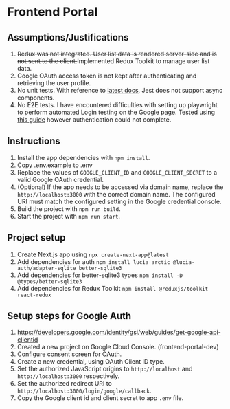 # Frontend Portal

## Assumptions/Justifications

1. ~~Redux was not integrated. User list data is rendered server-side and is not sent to the client.~~Implemented Redux Toolkit to manage user list data.
2. Google OAuth access token is not kept after authenticating and retrieving the user profile.
3. No unit tests. With reference to [latest docs](https://nextjs.org/docs/app/building-your-application/testing/jest), Jest does not support async components.
4. No E2E tests. I have encountered difficulties with setting up playwright to perform automated Login testing on the Google page. Tested using [this guide](https://adequatica.medium.com/google-authentication-with-playwright-8233b207b71a) however authentication could not complete.

## Instructions

1. Install the app dependencies with `npm install`.
2. Copy .env.example to .env
3. Replace the values of `GOOGLE_CLIENT_ID` and `GOOGLE_CLIENT_SECRET` to a valid Google OAuth credential.
4. (Optional) If the app needs to be accessed via domain name, replace the `http://localhost:3000` with the correct domain name. The configured URI must match the configured setting in the Google credential console.
5. Build the project with `npm run build`.
6. Start the project with `npm run start`.

## Project setup

1. Create Next.js app using `npx create-next-app@latest`
2. Add dependencies for auth `npm install lucia arctic @lucia-auth/adapter-sqlite better-sqlite3`
3. Add dependencies for better-sqlite3 types `npm install -D @types/better-sqlite3`
4. Add dependencies for Redux Toolkit `npm install @reduxjs/toolkit react-redux`

## Setup steps for Google Auth

1. https://developers.google.com/identity/gsi/web/guides/get-google-api-clientid
2. Created a new project on Google Cloud Console. (frontend-portal-dev)
3. Configure consent screen for OAuth.
4. Create a new credential, using OAuth Client ID type.
5. Set the authorized JavaScript origins to `http://localhost` and `http://localhost:3000` respectively.
6. Set the authorized redirect URI to `http://localhost:3000/login/google/callback`.
7. Copy the Google client id and client secret to app `.env` file.

